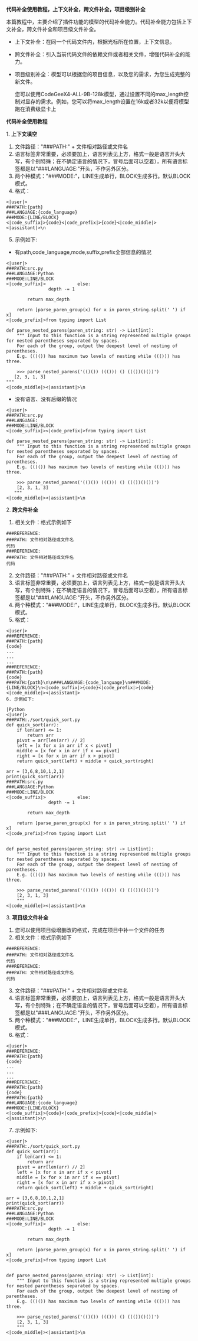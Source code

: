 
**代码补全使用教程，上下文补全，跨文件补全，项目级别补全**

本篇教程中，主要介绍了插件功能的模型的代码补全能力。代码补全能力包括上下文补全，跨文件补全和项目级文件补全。

- 上下文补全：在同一个代码文件内，根据光标所在位置，上下文信息。
- 跨文件补全：引入当前代码文件的依赖文件或者相关文件，增强代码补全的能力。
- 项目级别补全：模型可以根据您的项目信息，以及您的需求，为您生成完整的新文件。

  您可以使用CodeGeeX4-ALL-9B-128k模型，通过设置不同的max_length控制对显存的需求。例如，您可以将max_length设置在16k或者32k以便将模型跑在消费级显卡上

<a name="heading_0"></a>**代码补全使用教程**

<a name="heading_1"></a>1. **上下文填空**

1. 文件路径："###PATH:" + 文件相对路径或文件名
2. 语言标签非常重要，必须要加上，语言列表见上方，格式一般是语言开头大写，有个别特殊；在不确定语言的情况下，冒号后面可以空着），所有语言标签都是以"###LANGUAGE:"开头，不作另外区分。
3. 两个种模式："###MODE:"，LINE生成单行，BLOCK生成多行。默认BLOCK模式。
4. 格式：
```
<|user|>
###PATH:{path}
###LANGUAGE:{code_language}
###MODE:{LINE/BLOCK}
<|code_suffix|>{code}<|code_prefix|>{code}<|code_middle|><|assistant|>\n
```
5. 示例如下:
- 有path,code_language,mode,suffix,prefix全部信息的情况

```
<|user|>
###PATH:src.py
###LANGUAGE:Python
###MODE:LINE/BLOCK
<|code_suffix|>            else:
                depth -= 1

        return max_depth

    return [parse_paren_group(x) for x in paren_string.split(' ') if x]
<|code_prefix|>from typing import List

def parse_nested_parens(paren_string: str) -> List[int]:
    """ Input to this function is a string represented multiple groups for nested parentheses separated by spaces.
    For each of the group, output the deepest level of nesting of parentheses.
    E.g. (()()) has maximum two levels of nesting while ((())) has three.

    >>> parse_nested_parens('(()()) ((())) () ((())()())')
   [2, 3, 1, 3]
"""
<|code_middle|><|assistant|>\n
```

- 没有语言、没有后缀的情况

```
<|user|>
###PATH:src.py
###LANGUAGE:
###MODE:LINE/BLOCK
<|code_suffix|><|code_prefix|>from typing import List

def parse_nested_parens(paren_string: str) -> List[int]:
    """ Input to this function is a string represented multiple groups for nested parentheses separated by spaces.
    For each of the group, output the deepest level of nesting of parentheses.
    E.g. (()()) has maximum two levels of nesting while ((())) has three.

    >>> parse_nested_parens('(()()) ((())) () ((())()())')
    [2, 3, 1, 3]
   """
<|code_middle|><|assistant|>\n
```

<a name="heading_2"></a>2. **跨文件补全**

1. 相关文件：格式示例如下

```
###REFERENCE:
###PATH: 文件相对路径或文件名
代码
###REFERENCE:
###PATH: 文件相对路径或文件名
代码
```

2. 文件路径："###PATH:" + 文件相对路径或文件名
3. 语言标签非常重要，必须要加上，语言列表见上方，格式一般是语言开头大写，有个别特殊；在不确定语言的情况下，冒号后面可以空着），所有语言标签都是以"###LANGUAGE:"开头，不作另外区分。
4. 两个种模式："###MODE:"，LINE生成单行，BLOCK生成多行。默认BLOCK模式。
5. 格式：
```
<|user|>
###REFERENCE:
###PATH:{path}
{code}
...
...
...
###REFERENCE:
###PATH:{path}
{code}
###PATH:{path}\n\n###LANGUAGE:{code_language}\n###MODE:{LINE/BLOCK}\n<|code_suffix|>{code}<|code_prefix|>{code}<|code_middle|><|assistant|>
6. 示例如下:

|Python
<|user|>
###PATH:./sort/quick_sort.py
def quick_sort(arr):
    if len(arr) <= 1:
        return arr
    pivot = arr[len(arr) // 2]
    left = [x for x in arr if x < pivot]
    middle = [x for x in arr if x == pivot]
    right = [x for x in arr if x > pivot]
    return quick_sort(left) + middle + quick_sort(right)

arr = [3,6,8,10,1,2,1]
print(quick_sort(arr))
###PATH:src.py
###LANGUAGE:Python
###MODE:LINE/BLOCK
<|code_suffix|>            else:
                depth -= 1

        return max_depth

    return [parse_paren_group(x) for x in paren_string.split(' ') if x]
<|code_prefix|>from typing import List


def parse_nested_parens(paren_string: str) -> List[int]:
    """ Input to this function is a string represented multiple groups for nested parentheses separated by spaces.
    For each of the group, output the deepest level of nesting of parentheses.
    E.g. (()()) has maximum two levels of nesting while ((())) has three.

    >>> parse_nested_parens('(()()) ((())) () ((())()())')
    [2, 3, 1, 3]
    """
<|code_middle|><|assistant|>\n
```

<a name="heading_3"></a>3. **项目级文件补全**

1. 您可以使用项目级增删改的格式，完成在项目中补一个文件的任务
2. 相关文件：格式示例如下

```
###REFERENCE:
###PATH: 文件相对路径或文件名
代码
###REFERENCE:
###PATH: 文件相对路径或文件名
代码
```

3. 文件路径："###PATH:" + 文件相对路径或文件名
4. 语言标签非常重要，必须要加上，语言列表见上方，格式一般是语言开头大写，有个别特殊；在不确定语言的情况下，冒号后面可以空着），所有语言标签都是以"###LANGUAGE:"开头，不作另外区分。
5. 两个种模式："###MODE:"，LINE生成单行，BLOCK生成多行。默认BLOCK模式。
6. 格式：
```
<|user|>
###REFERENCE:
###PATH:{path}
{code}
...
...
...
###REFERENCE:
###PATH:{path}
{code}
###PATH:{path}
###LANGUAGE:{code_language}
###MODE:{LINE/BLOCK}
<|code_suffix|>{code}<|code_prefix|>{code}<|code_middle|><|assistant|>\n
```
7. 示例如下:

```
<|user|>
###PATH:./sort/quick_sort.py
def quick_sort(arr):
    if len(arr) <= 1:
        return arr
    pivot = arr[len(arr) // 2]
    left = [x for x in arr if x < pivot]
    middle = [x for x in arr if x == pivot]
    right = [x for x in arr if x > pivot]
    return quick_sort(left) + middle + quick_sort(right)

arr = [3,6,8,10,1,2,1]
print(quick_sort(arr))
###PATH:src.py
###LANGUAGE:Python
###MODE:LINE/BLOCK
<|code_suffix|>            else:
                depth -= 1

        return max_depth

    return [parse_paren_group(x) for x in paren_string.split(' ') if x]
<|code_prefix|>from typing import List


def parse_nested_parens(paren_string: str) -> List[int]:
    """ Input to this function is a string represented multiple groups for nested parentheses separated by spaces.
    For each of the group, output the deepest level of nesting of parentheses.
    E.g. (()()) has maximum two levels of nesting while ((())) has three.

    >>> parse_nested_parens('(()()) ((())) () ((())()())')
    [2, 3, 1, 3]
    """
<|code_middle|><|assistant|>\n
```


